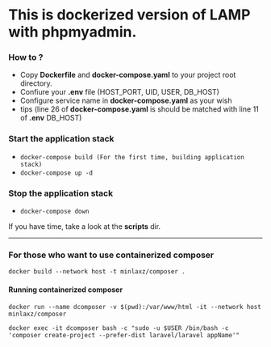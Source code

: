 # This is dockerized version of LAMP with phpmyadmin.

### How to ?

- Copy **Dockerfile** and **docker-compose.yaml** to your project root directory.
- Confiure your **.env** file (HOST_PORT, UID, USER, DB_HOST)
- Configure service name in **docker-compose.yaml** as your wish
- tips (line 26 of **docker-compose.yaml** is should be matched with line 11 of **.env** DB_HOST)

### Start the application stack

- `docker-compose build (For the first time, building application stack)`
- `docker-compose up -d`

### Stop the application stack

- `docker-compose down`

If you have time, take a look at the **scripts** dir.

---

### For those who want to use containerized composer

`docker build --network host -t minlaxz/composer .`

#### Running containerized composer

`docker run --name dcomposer -v $(pwd):/var/www/html -it --network host minlaxz/composer`

`docker exec -it dcomposer bash -c "sudo -u $USER /bin/bash -c 'composer create-project --prefer-dist laravel/laravel appName'"`
